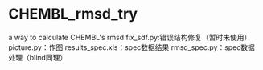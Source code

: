 # CHEMBL_rmsd_try
a way to calculate CHEMBL's rmsd
fix_sdf.py:错误结构修复（暂时未使用）
picture.py：作图
results_spec.xls：spec数据结果
rmsd_spec.py：spec数据处理（blind同理）
